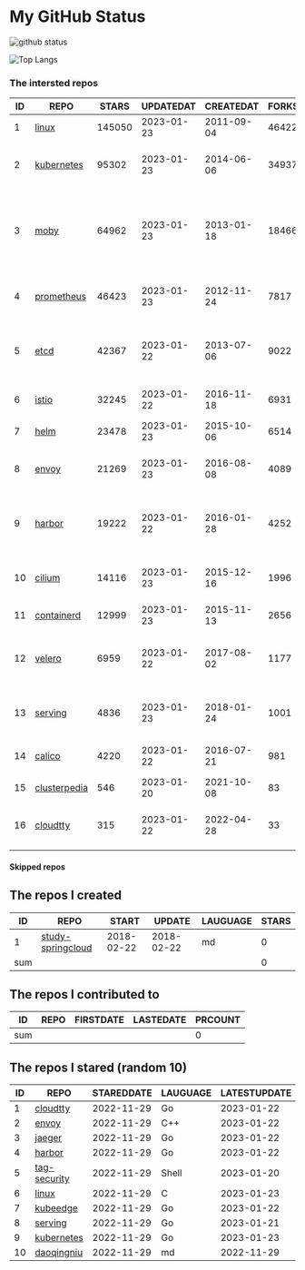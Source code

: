 # My GitHub Status

<img src="https://github-readme-stats-1.yihong0618.vercel.app/api?username=daoqingniu&show_icons=true&&&hide_title=true&count_private=true" alt="github status" />

![Top Langs](https://github-readme-stats-1.yihong0618.vercel.app/api/top-langs/?username=daoqingniu&layout=compact)

<!--START_SECTION:github_repos-->
### The intersted repos
| ID |                              REPO                               | STARS  | UPDATEDAT  | CREATEDAT  | FORKSCOUNT |                                              DESCRIPTIONS                                              |
|----|-----------------------------------------------------------------|--------|------------|------------|------------|--------------------------------------------------------------------------------------------------------|
|  1 | [linux](https://github.com/torvalds/linux)                      | 145050 | 2023-01-23 | 2011-09-04 |      46422 | Linux kernel source tree                                                                               |
|  2 | [kubernetes](https://github.com/kubernetes/kubernetes)          |  95302 | 2023-01-23 | 2014-06-06 |      34937 | Production-Grade Container Scheduling and Management                                                   |
|  3 | [moby](https://github.com/moby/moby)                            |  64962 | 2023-01-23 | 2013-01-18 |      18466 | Moby Project - a collaborative project for the container ecosystem to assemble container-based systems |
|  4 | [prometheus](https://github.com/prometheus/prometheus)          |  46423 | 2023-01-23 | 2012-11-24 |       7817 | The Prometheus monitoring system and time series database.                                             |
|  5 | [etcd](https://github.com/etcd-io/etcd)                         |  42367 | 2023-01-22 | 2013-07-06 |       9022 | Distributed reliable key-value store for the most critical data of a distributed system                |
|  6 | [istio](https://github.com/istio/istio)                         |  32245 | 2023-01-22 | 2016-11-18 |       6931 | Connect, secure, control, and observe services.                                                        |
|  7 | [helm](https://github.com/helm/helm)                            |  23478 | 2023-01-23 | 2015-10-06 |       6514 | The Kubernetes Package Manager                                                                         |
|  8 | [envoy](https://github.com/envoyproxy/envoy)                    |  21269 | 2023-01-23 | 2016-08-08 |       4089 | Cloud-native high-performance edge/middle/service proxy                                                |
|  9 | [harbor](https://github.com/goharbor/harbor)                    |  19222 | 2023-01-22 | 2016-01-28 |       4252 | An open source trusted cloud native registry project that stores, signs, and scans content.            |
| 10 | [cilium](https://github.com/cilium/cilium)                      |  14116 | 2023-01-23 | 2015-12-16 |       1996 | eBPF-based Networking, Security, and Observability                                                     |
| 11 | [containerd](https://github.com/containerd/containerd)          |  12999 | 2023-01-23 | 2015-11-13 |       2656 | An open and reliable container runtime                                                                 |
| 12 | [velero](https://github.com/vmware-tanzu/velero)                |   6959 | 2023-01-22 | 2017-08-02 |       1177 | Backup and migrate Kubernetes applications and their persistent volumes                                |
| 13 | [serving](https://github.com/knative/serving)                   |   4836 | 2023-01-23 | 2018-01-24 |       1001 | Kubernetes-based, scale-to-zero, request-driven compute                                                |
| 14 | [calico](https://github.com/projectcalico/calico)               |   4220 | 2023-01-22 | 2016-07-21 |        981 | Cloud native networking and network security                                                           |
| 15 | [clusterpedia](https://github.com/clusterpedia-io/clusterpedia) |    546 | 2023-01-20 | 2021-10-08 |         83 | The Encyclopedia of Kubernetes clusters                                                                |
| 16 | [cloudtty](https://github.com/cloudtty/cloudtty)                |    315 | 2023-01-22 | 2022-04-28 |         33 | A Friendly Kubernetes CloudShell (Web Terminal) !                                                      |



#### Skipped repos
<!--END_SECTION:github_repos-->

<!--START_SECTION:my_github-->
## The repos I created
| ID  |                                 REPO                                 |   START    |   UPDATE   | LAUGUAGE | STARS |
|-----|----------------------------------------------------------------------|------------|------------|----------|-------|
|   1 | [study-springcloud](https://github.com/daoqingniu/study-springcloud) | 2018-02-22 | 2018-02-22 | md       |     0 |
| sum |                                                                      |            |            |          |     0 |

## The repos I contributed to
| ID  | REPO | FIRSTDATE | LASTEDATE | PRCOUNT |
|-----|------|-----------|-----------|---------|
| sum |      |           |           |       0 |

## The repos I stared (random 10)
| ID |                          REPO                          | STAREDDATE | LAUGUAGE | LATESTUPDATE |
|----|--------------------------------------------------------|------------|----------|--------------|
|  1 | [cloudtty](https://github.com/cloudtty/cloudtty)       | 2022-11-29 | Go       | 2023-01-22   |
|  2 | [envoy](https://github.com/envoyproxy/envoy)           | 2022-11-29 | C++      | 2023-01-22   |
|  3 | [jaeger](https://github.com/jaegertracing/jaeger)      | 2022-11-29 | Go       | 2023-01-22   |
|  4 | [harbor](https://github.com/goharbor/harbor)           | 2022-11-29 | Go       | 2023-01-22   |
|  5 | [tag-security](https://github.com/cncf/tag-security)   | 2022-11-29 | Shell    | 2023-01-20   |
|  6 | [linux](https://github.com/torvalds/linux)             | 2022-11-29 | C        | 2023-01-23   |
|  7 | [kubeedge](https://github.com/kubeedge/kubeedge)       | 2022-11-29 | Go       | 2023-01-22   |
|  8 | [serving](https://github.com/knative/serving)          | 2022-11-29 | Go       | 2023-01-21   |
|  9 | [kubernetes](https://github.com/kubernetes/kubernetes) | 2022-11-29 | Go       | 2023-01-23   |
| 10 | [daoqingniu](https://github.com/daoqingniu/daoqingniu) | 2022-11-29 | md       | 2022-11-29   |

<!--END_SECTION:my_github-->
